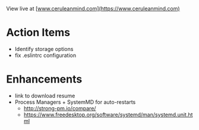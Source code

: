 View live at [www.ceruleanmind.com](https://www.ceruleanmind.com)

# Action Items
- Identify storage options
- fix .eslintrc configuration

# Enhancements
- link to download resume
- Process Managers + SystemMD for auto-restarts
    - http://strong-pm.io/compare/
    - https://www.freedesktop.org/software/systemd/man/systemd.unit.html